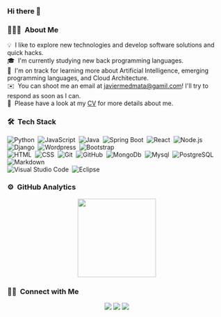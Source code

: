### Hi there 👋

### 👨🏻‍💻 &nbsp;About Me

💡 &nbsp;I like to explore new technologies and develop software solutions and quick hacks.\
🎓 &nbsp;I'm currently studying new back programming languages.\
🌱 &nbsp;I'm on track for learning more about Artificial Intelligence, emerging programming languages, and Cloud Architecture.\
✉️ &nbsp;You can shoot me an email at javiermedmata@gamil.com! I'll try to respond as soon as I can.\
📄 &nbsp;Please have a look at my [CV](https://javiermedarde99.github.io) for more details about me.

### 🛠 &nbsp;Tech Stack

![Python](https://img.shields.io/badge/-Python-05122A?style=flat&logo=python)&nbsp;
![JavaScript](https://img.shields.io/badge/-JavaScript-05122A?style=flat&logo=javascript)&nbsp;
![Java](https://img.shields.io/badge/-Java-05122A?style=flat&logo=OpenJDK&logoColor=FFA518)&nbsp;
![Spring Boot](https://img.shields.io/badge/-Spring%20Boot-05122A?style=flat&logo=Spring&logoColor=89ac76)&nbsp;
![React](https://img.shields.io/badge/-React-05122A?style=flat&logo=react)&nbsp;
![Node.js](https://img.shields.io/badge/-Node.js-05122A?style=flat&logo=node.js)&nbsp;
![Django](https://img.shields.io/badge/-Django-05122A?style=flat&logo=django&logoColor=092E20)&nbsp;
![Wordpress](https://img.shields.io/badge/-Wordpress-05122A?style=flat&logo=Wordpress)&nbsp;
![Bootstrap](https://img.shields.io/badge/-Bootstrap-05122A?style=flat&logo=bootstrap&logoColor=563D7C)\
![HTML](https://img.shields.io/badge/-HTML-05122A?style=flat&logo=HTML5)&nbsp;
![CSS](https://img.shields.io/badge/-CSS-05122A?style=flat&logo=CSS3&logoColor=1572B6)&nbsp;
![Git](https://img.shields.io/badge/-Git-05122A?style=flat&logo=git)&nbsp;
![GitHub](https://img.shields.io/badge/-GitHub-05122A?style=flat&logo=github)&nbsp;
![MongoDb](https://img.shields.io/badge/-MongoDB-05122A?style=flat&logo=mongodb&logoColor=FFFFFF)&nbsp;
![Mysql](https://img.shields.io/badge/-MySQL-05122A?style=flat-square&logo=mysql&labelColor=4479A1&logoColor=FFF)&nbsp;
![PostgreSQL](https://img.shields.io/badge/PostgreSQL-05122A?logo=postgresql&logoColor=FFF)&nbsp;
![Markdown](https://img.shields.io/badge/-Markdown-05122A?style=flat&logo=markdown)\
![Visual Studio Code](https://img.shields.io/badge/-Visual%20Studio%20Code-05122A?style=flat&logo=visual-studio-code&logoColor=007ACC)&nbsp;
![Eclipse](https://img.shields.io/badge/-Eclipse-05122A?style=flat&logo=eclipse-ide&logoColor=2C2255)



### ⚙️ &nbsp;GitHub Analytics

<p align="center">
<a href="https://github.com/JavierMedarde99">
  <img height="180em" src="https://github-readme-stats-eight-theta.vercel.app/api/top-langs/?username=JavierMedarde99&layout=compact&langs_count=8&theme=algolia"/>
</a>
</p>

### 🤝🏻 &nbsp;Connect with Me

<p align="center">
<a href="https://javiermedarde99.github.io"><img src="https://img.shields.io/badge/-javiermedarde99.github.io-3423A6?style=flat&logo=Google-Chrome&logoColor=white"/></a>
<a href="https://www.linkedin.com/in/javier-medarde-mata-991689181/"><img src="https://img.shields.io/badge/-Javier%20Medarde%20Mata-0077B5?style=flat&logo=Linkedin&logoColor=white"/></a>
<a href="mailto:javiermedmata@gmail.com"><img src="https://img.shields.io/badge/-javiermedmata@gmail.com-D14836?style=flat&logo=Gmail&logoColor=white"/></a>
</p>
